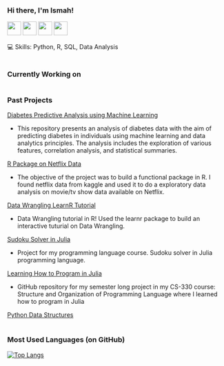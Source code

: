 ### Hi there, I'm Ismah!


<img height="32" width="32" src="https://cdn.jsdelivr.net/npm/simple-icons@v5/icons/python.svg" /> <img height="32" width="32" src="https://cdn.jsdelivr.net/npm/simple-icons@v5/icons/r.svg" /> <img height="32" width="32" src="https://cdn.jsdelivr.net/npm/simple-icons@v5/icons/julia.svg" /> <img height="32" width="32" src="https://cdn.jsdelivr.net/npm/simple-icons@v5/icons/visualstudiocode.svg"/> 

💻 Skills: Python, R, SQL, Data Analysis


# 

### Currently Working on


# 

### Past Projects

[Diabetes Predictive Analysis using Machine Learning](https://github.com/ismahahmed/Diabetes-ML-Predictive-Analysis)
- This repository presents an analysis of diabetes data with the aim of predicting diabetes in individuals using machine learning and data analytics principles. The analysis includes the exploration of various features, correlation analysis, and statistical summaries.

[R Package on Netflix Data](https://github.com/ismahahmed/Netflix-R-Package)
- The objective of the project was to build a functional package in R. I found netflix data from kaggle and used it to do a exploratory data analysis on movie/tv show data available on Netflix.

[Data Wrangling LearnR Tutorial](https://github.com/ismahahmed/Data-Wrangling-R-Tutorial)
- Data Wrangling tutorial in R! Used the learnr package to build an interactive tuturial on Data Wrangling. 

[Sudoku Solver in Julia](https://github.com/ismahahmed/Julia-Sudoku)
- Project for my programming language course. Sudoku solver in Julia programming language.

[Learning How to Program in Julia](https://github.com/ismahahmed/Learning-Julia-Programming)
- GitHub repository for my semester long project in my CS-330 course: Structure and Organization of Programming Language where I learned how to program in Julia

[Python Data Structures](https://github.com/ismahahmed/Python-Data-Structures)


# 

### Most Used Languages (on GitHub)

[![Top Langs](https://github-readme-stats.vercel.app/api/top-langs/?username=ismahahmed&layout=compact&theme=radical)](https://github.com/ismahahmed/github-readme-stats)


#



